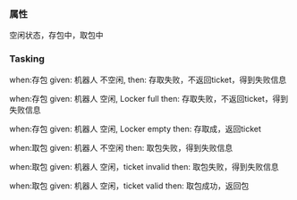 ### 属性
空闲状态，存包中，取包中

### Tasking

when:存包  given: 机器人 不空闲,                            then: 存取失败，不返回ticket，得到失败信息

when:存包  given: 机器人 空闲, Locker full                  then: 存取失败，不返回ticket，得到失败信息

when:存包  given: 机器人 空闲, Locker empty                 then: 存取成，返回ticket

when:取包  given: 机器人 不空闲                              then: 取包失败，得到失败信息

when:取包  given: 机器人 空闲，ticket invalid                then: 取包失败，得到失败信息

when:取包  given: 机器人 空闲，ticket valid                  then: 取包成功，返回包